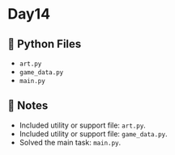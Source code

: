 # Day14

## 📄 Python Files
- `art.py`
- `game_data.py`
- `main.py`

## 📝 Notes
- Included utility or support file: `art.py`.
- Included utility or support file: `game_data.py`.
- Solved the main task: `main.py`.